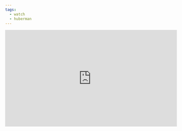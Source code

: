 ```yaml
---
tags:
  - watch
  - huberman
---
```

<iframe width="560" height="315" src="https://www.youtube.com/embed/qe6dSDq5GV0?si=yBKYg60B2IsFSIjO" title="YouTube video player" frameborder="0" allow="accelerometer; autoplay; clipboard-write; encrypted-media; gyroscope; picture-in-picture; web-share" allowfullscreen></iframe>
